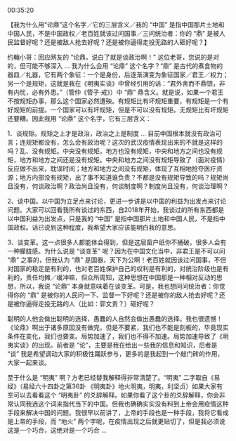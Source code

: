 00:35:20

【我为什么用“论鼎”这个名字／它的三层含义／我的 “中国” 是指中国那片土地和中国人民，不是中国政权／老百姓就该过问国事／三问统治者：你的 “鼎” 是被人民监督好呢？还是被敌人抢去好呢？还是被你逼得走投无路的人砸好呢？】

约翰小哥：回应网友的 “论鼎，说白了就是谈政治啊！” 这位老哥，您说的是对的，但可能不够深入 ... 我为什么会用 “论鼎” 这个名字？“鼎” 是古代的煮食物的器皿／礼器，它有两个象征：一个是身份，后逐渐演变为象征国家／君王／权力；另一个是规矩，这就是我在《明夷实谈》中曾经引用的话：“君外舍而不鼎馈，非有内忧，必有外患。”（管仲《管子·戒》）中 “鼎” 鼎含义。就是说，如果一个君王不按规矩办事，那么这个国家必然遭殃。有规矩比有坏规矩重要，有规矩是一个有好规矩的前提。一个国家可以有坏规矩，但是不可以没有规矩。无规矩比有坏规矩还要糟。因此我用 “论鼎” 这个名字，它有三层含义：

1、谈规矩。规矩之上才是政治，政治之上是制度 ... 目前中国根本就没有政治可言；连规矩都没有，怎么会有政治呢？这次的武汉疫情表现出来的不就是这样的吗？乱、没有规矩。中央没有规矩，地方也没有规矩，中央和地方之间也没有规矩，地方和地方之间还是没有规矩。中央和地方之间没有规矩导致了（面对疫情）反应做不出来，耽误时间；地方和地方之间没有规矩，体现了互相地抢夺医疗资源；地方内部没有规矩，出了事不知道谁负责？不都是没有规矩导致的吗？规矩尚且没有，何谈政治啊？政治尚且没有，何谈制度啊？制度尚且没有，何谈治理啊？

2、谈中国。以中国为立足点来讨论，更进一步讲是以中国的利益为出发点来讨论问题。大家可以回看我所有谈过的东西，自2018年开始，我谈过的所有东西都是以中国利益为出发点，只是我的 “中国” 是指中国那片土地和中国人民，不是指中国政权。话已说到这种程度，我希望大家应该能明白我的意思。

3、谈变革。这一点很多人都能体会得到，但是这层窗户纸你不捅破，很多人会有一种朦胧感。为什么说是 “谈变革” 呢？因为在中国文化当中，非君王是不可以问 “鼎” 之事的，但我认为 “鼎” 是国器，天下为公啊！老百姓就因该过问国事，不但对国家的稳定是有利的，也对老百姓保护自己的权利是有利的，对统治阶级也是有利的，责任均摊／缓冲嘛，但众所周知，这种思想在中国那是一种相对反动的思想，所以，我说 “论鼎” 本身就意味着在谈变革。可是，我也想问问统治者：你觉得你的 “鼎” 是被你的人民问一下、监督一下好呢？还是被你的敌人抢去好呢？还是被你逼得走投无路的人（比如：郭文贵？）砸好呢？

聪明的人他会做出聪明的选择，愚蠢的人自然会做出愚蠢的选择。我也很遗憾！《论鼎》啊出于诸多原因没有做完，但是不要紧，我们也不能是刻板的，毕竟现实条件在变化，我们也要变。局势加速了，我们也不得不加速。局势加速导致了《明夷实谈》的出现。前者是 “论”，主要是我在给出一些我的信息和知识，后者是 “谈” 我是希望调动大家的积极性踊跃参与，更多的是我起到一个敲门砖的作用，大家一起来谈。

至于什么是 “明夷” 啊？方老已经替我解释得非常清楚了。“明夷” 二字取自《易经》（易经六十四卦之第36卦 《明夷卦》地火明夷，明夷，利坚贞）如果大家有空可以去看看这个 “明夷卦” 的爻辞解释。如果你看了这个卦的爻辞解释，你会非常认同我选这个词来指代当下的中国。但我也确确实实没有料到上帝会用疫情这种手段来解决中国的问题。我很早以前讲了，上帝的手段也是一种手段，我将它看成是上帝的手段，而 “地火” 两个字呢，在疫情出现之后就更贴切了，但是我必须说这是一个巧合，这绝对是一个巧合 ...